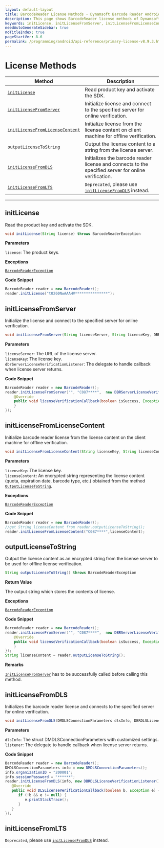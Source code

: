 ```yaml
---
layout: default-layout
title: BarcodeReader License Methods - Dynamsoft Barcode Reader Android API Reference
description: This page shows BarcodeReader license methods of Dynamsoft Barcode Reader for Android SDK.
keywords: initLicense, initLicenseFromServer, initLicenseFromLicenseContent, outputLicenseToString, license methods, BarcodeReader, api reference, android
needAutoGenerateSidebar: true
noTitleIndex: true
pageStartVer: 8.6
permalink: /programming/android/api-reference/primary-license-v8.9.3.html
---
```



# License Methods

  | Method               | Description |
  |----------------------|-------------|
  | [`initLicense`](#initlicense) | Read product key and activate the SDK. |
  | [`initLicenseFromServer`](#initlicensefromserver) | Initialize license and connect to the specified server for online verification. |
  | [`initLicenseFromLicenseContent`](#initlicensefromlicensecontent) | Initialize license from the license content on client machine for offline verification. |
  | [`outputLicenseToString`](#outputlicensetostring) | Output the license content to a string from the license server. |
  | [`initLicenseFromDLS`](#initlicensefromdls) | Initializes the barcode reader license and connects to the specified server for online verification. |
  | [`initLicenseFromLTS`](primary-license.html#initlicensefromlts) | `Deprecated`, please use [`initLicenseFromDLS`](primary-license.html#initlicensefromdls) instead. |

  ---

## initLicense

Read the product key and activate the SDK.

```java
void initLicense(String license) throws BarcodeReaderException
```

**Parameters**

`license`: The product keys.

**Exceptions**

[`BarcodeReaderException`](auxiliary-BarcodeReaderException.html)

**Code Snippet**

```java
BarcodeReader reader = new BarcodeReader();
reader.initLicense("t0260NwAAAHV***************");
```

## initLicenseFromServer

Initialize the license and connect to the specified server for online verification.

```java
void initLicenseFromServer(String licenseServer, String licenseKey, DBRServerLicenseVerificationListener dbrServerLicenseVerificationListener)
```

**Parameters**

`licenseServer`: The URL of the license server.  
`licenseKey`: The license key.  
`dbrServerLicenseVerificationListener`: The delegate to handle callback when license server returns.

**Code Snippet**

```java
BarcodeReader reader = new BarcodeReader();
reader.initLicenseFromServer("", "C087****",  new DBRServerLicenseVerificationListener() {
    @Override
    public void licenseVerificationCallback(boolean isSuccess, Exception error) {
    }
});
```

## initLicenseFromLicenseContent

Initialize barcode reader license from the license content on the client machine for offline verification.

```java
void initLicenseFromLicenseContent(String licenseKey, String licenseContent) throws BarcodeReaderException
```

**Parameters**

`licenseKey`: The license key.  
`licenseContent`: An encrypted string representing the license content (quota, expiration date, barcode type, etc.) obtained from the method [`OutputLicenseToString`](#outputlicensetostring).

**Exceptions**

[`BarcodeReaderException`](auxiliary-BarcodeReaderException.html)

**Code Snippet**

```java
BarcodeReader reader = new BarcodeReader();
//get String licenseContent from reader.outputLicenseToString();
reader.initLicenseFromLicenseContent("C087****",licenseContent);
```

## outputLicenseToString

Output the license content as an encrypted string from the license server to be used for offline license verification.

```java
String outputLicenseToString() throws BarcodeReaderException
```

**Return Value**

The output string which stores the contents of license.

**Exceptions**

[`BarcodeReaderException`](auxiliary-BarcodeReaderException.html)

**Code Snippet**

```java
BarcodeReader reader = new BarcodeReader();
reader.initLicenseFromServer("", "C087****",  new DBRServerLicenseVerificationListener() {
    @Override
    public void licenseVerificationCallback(boolean isSuccess, Exception error) {
    }
});
String licenseContent = reader.outputLicenseToString();
```

**Remarks**

[`InitLicenseFromServer`](#initlicensefromserver) has to be successfully called before calling this method.

## initLicenseFromDLS

Initializes the barcode reader license and connects to the specified server for online verification.

```java
void initLicenseFromDLS(DMDLSConnectionParameters dlsInfo, DBRDLSLicenseVerificationListener listener)
```

**Parameters**

`dlsInfo`: The struct DMDLSConnectionParameters with customized settings.  
`listener`: The delegate to handle callback when license server returns.

**Code Snippet**

```java
BarcodeReader reader = new BarcodeReader();
DMDLSConnectionParameters info = new DMDLSConnectionParameters();
info.organizationID = "200001";
info.sessionPassword = "******";
reader.initLicenseFromDLS(info, new DBRDLSLicenseVerificationListener() {
   @Override
   public void DLSLicenseVerificationCallback(boolean b, Exception e) {
      if (!b && e != null) {
         e.printStackTrace();
      }
   }
});
```

## initLicenseFromLTS

`Deprecated`, please use [`initLicenseFromDLS`](#initlicensefromdls) instead.
